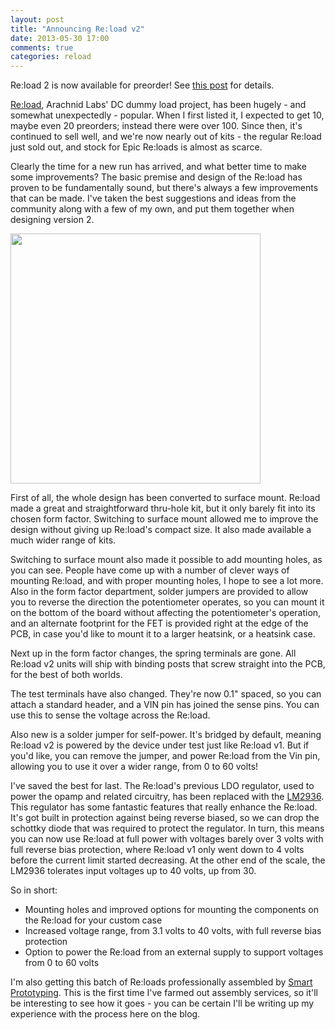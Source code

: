 ```yaml
---
layout: post
title: "Announcing Re:load v2"
date: 2013-05-30 17:00
comments: true
categories: reload
---
```


Re:load 2 is now available for preorder! See <a href="http://www.arachnidlabs.com/blog/2013/06/09/re-load-2-now-available-for-preorder/">this post</a> for details.

<a href="https://www.tindie.com/products/arachnidlabs/reload-the-simple-robust-affordable-dummy-load/">Re:load</a>, Arachnid Labs' DC dummy load project, has been hugely - and somewhat unexpectedly - popular. When I first listed it, I expected to get 10, maybe even 20 preorders; instead there were over 100. Since then, it's continued to sell well, and we're now nearly out of kits - the regular Re:load just sold out, and stock for Epic Re:loads is almost as scarce.

Clearly the time for a new run has arrived, and what better time to make some improvements? The basic premise and design of the Re:load has proven to be fundamentally sound, but there's always a few improvements that can be made. I've taken the best suggestions and ideas from the community along with a few of my own, and put them together when designing version 2.

<img src="https://github.com/arachnidlabs/reload/raw/master/reload-layout.png" width="400">

<!-- more -->

First of all, the whole design has been converted to surface mount. Re:load made a great and straightforward thru-hole kit, but it only barely fit into its chosen form factor. Switching to surface mount allowed me to improve the design without giving up Re:load's compact size. It also made available a much wider range of kits.

Switching to surface mount also made it possible to add mounting holes, as you can see. People have come up with a number of clever ways of mounting Re:load, and with proper mounting holes, I hope to see a lot more. Also in the form factor department, solder jumpers are provided to allow you to reverse the direction the potentiometer operates, so you can mount it on the bottom of the board without affecting the potentiometer's operation, and an alternate footprint for the FET is provided right at the edge of the PCB, in case you'd like to mount it to a larger heatsink, or a heatsink case.

Next up in the form factor changes, the spring terminals are gone. All Re:load v2 units will ship with binding posts that screw straight into the PCB, for the best of both worlds.

The test terminals have also changed. They're now 0.1" spaced, so you can attach a standard header, and a VIN pin has joined the sense pins. You can use this to sense the voltage across the Re:load.

Also new is a solder jumper for self-power. It's bridged by default, meaning Re:load v2 is powered by the device under test just like Re:load v1. But if you'd like, you can remove the jumper, and power Re:load from the Vin pin, allowing you to use it over a wider range, from 0 to 60 volts!

I've saved the best for last. The Re:load's previous LDO regulator, used to power the opamp and related circuitry, has been replaced with the [LM2936](http://www.ti.com/lit/ds/symlink/lm2936.pdf). This regulator has some fantastic features that really enhance the Re:load. It's got built in protection against being reverse biased, so we can drop the schottky diode that was required to protect the regulator. In turn, this means you can now use Re:load at full power with voltages barely over 3 volts with full reverse bias protection, where Re:load v1 only went down to 4 volts before the current limit started decreasing. At the other end of the scale, the LM2936 tolerates input voltages up to 40 volts, up from 30.

So in short:

 - Mounting holes and improved options for mounting the components on the Re:load for your custom case
 - Increased voltage range, from 3.1 volts to 40 volts, with full reverse bias protection
 - Option to power the Re:load from an external supply to support voltages from 0 to 60 volts

I'm also getting this batch of Re:loads professionally assembled by [Smart Prototyping](http://smart-prototyping.com/). This is the first time I've farmed out assembly services, so it'll be interesting to see how it goes - you can be certain I'll be writing up my experience with the process here on the blog.
